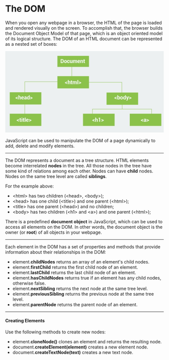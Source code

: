 # The DOM

When you open any webpage in a browser, the HTML of the page is loaded and rendered visually on the screen. 
To accomplish that, the browser builds the Document Object Model of that page, which is an object oriented
model of its logical structure. The DOM of an HTML document can be represented as a nested set of boxes:

![DOM](media/DOM.png)

JavaScript can be used to manipulate the DOM of a page dynamically to add, delete and modify elements.

----

The DOM represents a document as a tree structure.
HTML elements become interrelated **nodes** in the tree.
All those nodes in the tree have some kind of relations among each other. 
Nodes can have **child** nodes. Nodes on the same tree level are called **siblings**.

For the example above:
- &lt;html&gt; has two children (&lt;head&gt;, &lt;body&gt;);
- &lt;head&gt; has one child (&lt;title&gt;) and one parent (&lt;html&gt;);
- &lt;title&gt; has one parent (&lt;head&gt;) and no children;
- &lt;body&gt; has two children (&lt;h1&gt; and &lt;a&gt;) and one parent (&lt;html&gt;);

There is a predefined **document object** in JavaScript, which can be used to access all elements on the DOM.
In other words, the document object is the owner (or **root**) of all objects in your webpage.

----

Each element in the DOM has a set of properties and methods that provide information about their relationships in the DOM:
- element.**childNodes** returns an array of an element's child nodes.
- element.**firstChild** returns the first child node of an element.
- element.**lastChild** returns the last child node of an element.
- element.**hasChildNodes** returns true if an element has any child nodes, otherwise false.
- element.**nextSibling** returns the next node at the same tree level.
- element.**previousSibling** returns the previous node at the same tree level.
- element.**parentNode** returns the parent node of an element.

----

#### Creating Elements

Use the following methods to create new nodes:
- element.**cloneNode()** clones an element and returns the resulting node.
- document.**createElement(element)** creates a new element node. 
- document.**createTextNode(text)** creates a new text node.